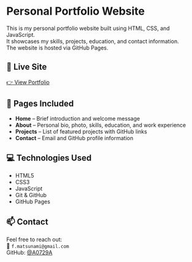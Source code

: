 # Personal Portfolio Website

This is my personal portfolio website built using HTML, CSS, and JavaScript.  
It showcases my skills, projects, education, and contact information.  
The website is hosted via GitHub Pages.

## 🔗 Live Site

[👉 View Portfolio](https://A0729A.github.io/portfolio/)

## 📁 Pages Included

- **Home** – Brief introduction and welcome message
- **About** – Personal bio, photo, skills, education, and work experience
- **Projects** – List of featured projects with GitHub links
- **Contact** – Email and GitHub profile information

## 💻 Technologies Used

- HTML5
- CSS3
- JavaScript
- Git & GitHub
- GitHub Pages

## 📫 Contact

Feel free to reach out:  
📧 `f.matsunami@gmail.com`  
GitHub: [@A0729A](https://github.com/A0729A)
